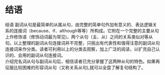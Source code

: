 # 结语

结语
副词从句是最简单的从属从句，由完整的简单句外加有意义的、表达逻辑关系的连接词（because、if、although等等）所构成。它附在一个完整的主要从句上作修饰语（修饰动词最为常见)，两个从句（主、从）之间的关系类似对等从句。以上整理的副词从句连接词并不完整，只挑出有代表性和值得注意的副词从句连接词来作分类。读者可利用以上的分类去观察，加上广泛的阅读，以扩充自己认识的、会用的副词从句连接词。  
介绍完名词从句与副词从句后，相信读者已充分掌握了这两种从句的特色。如果再征服比较困难的形容词从句（又称关系从句),就可以全盘了解复句结构了。  